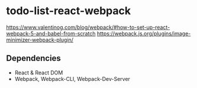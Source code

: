 # todo-list-react-webpack
https://www.valentinog.com/blog/webpack/#how-to-set-up-react-webpack-5-and-babel-from-scratch
https://webpack.js.org/plugins/image-minimizer-webpack-plugin/

## Dependencies
- React & React DOM
- Webpack, Webpack-CLI, Webpack-Dev-Server
